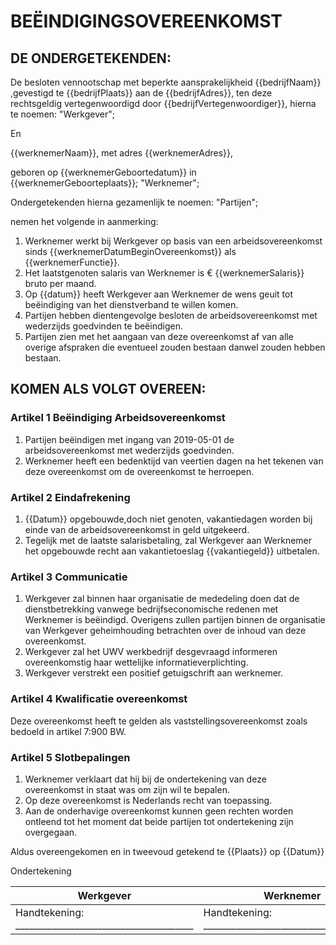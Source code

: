 # BEËINDIGINGSOVEREENKOMST

## DE ONDERGETEKENDEN:

De besloten vennootschap met beperkte aansprakelijkheid {{bedrijfNaam}} ,gevestigd te {{bedrijfPlaats}} aan de {{bedrijfAdres}}, ten deze rechtsgeldig vertegenwoordigd door {{bedrijfVertegenwoordiger}}, hierna te noemen: "Werkgever";

En

{{werknemerNaam}}, met adres {{werknemerAdres}},

geboren op {{werknemerGeboortedatum}} in {{werknemerGeboorteplaats}}; "Werknemer";

Ondergetekenden hierna gezamenlijk te noemen: "Partijen";

nemen het volgende in aanmerking:

1. Werknemer werkt bij Werkgever op basis van een arbeidsovereenkomst sinds {{werknemerDatumBeginOvereenkomst}} als {{werknemerFunctie}}.
2. Het laatstgenoten salaris van Werknemer is € {{werknemerSalaris}} bruto per maand. 
3. Op {{datum}} heeft Werkgever aan Werknemer de wens geuit tot beëindiging van het dienstverband te willen komen.
4. Partijen hebben dientengevolge besloten de arbeidsovereenkomst met wederzijds goedvinden te beëindigen. 
5. Partijen zien met het aangaan van deze overeenkomst af van alle overige afspraken die eventueel zouden bestaan danwel zouden hebben bestaan.

## KOMEN ALS VOLGT OVEREEN:

### Artikel 1 Beëindiging Arbeidsovereenkomst
1. Partijen beëindigen met ingang van 2019-05-01 de arbeidsovereenkomst met wederzijds goedvinden. 
2. Werknemer heeft een bedenktijd van veertien dagen na het tekenen van deze overeenkomst om de overeenkomst te herroepen. 

### Artikel 2 Eindafrekening

1. {{Datum}} opgebouwde,doch niet genoten, vakantiedagen worden bij einde van de arbeidsovereenkomst in geld uitgekeerd.
2. Tegelijk met de laatste salarisbetaling, zal Werkgever aan Werknemer het opgebouwde recht aan vakantietoeslag {{vakantiegeld}} uitbetalen. 

### Artikel 3 Communicatie

1. Werkgever zal binnen haar organisatie de mededeling doen dat de dienstbetrekking vanwege bedrijfseconomische redenen met Werknemer is beëindigd. Overigens zullen partijen binnen de organisatie van Werkgever geheimhouding betrachten over de inhoud van deze overeenkomst.
2. Werkgever zal het UWV werkbedrijf desgevraagd informeren overeenkomstig haar wettelijke informatieverplichting. 
3. Werkgever verstrekt een positief getuigschrift aan werknemer.

### Artikel 4 Kwalificatie overeenkomst

Deze overeenkomst heeft te gelden als vaststellingsovereenkomst zoals bedoeld in artikel 7:900 BW. 

### Artikel 5 Slotbepalingen

1. Werknemer verklaart dat hij bij de ondertekening van deze overeenkomst in staat was om zijn wil te bepalen.
2. Op deze overeenkomst is Nederlands recht van toepassing. 
3. Aan de onderhavige overeenkomst kunnen geen rechten worden ontleend tot het moment dat beide partijen tot ondertekening zijn overgegaan.

Aldus overeengekomen en in tweevoud getekend te {{Plaats}} op {{Datum}}

Ondertekening

| Werkgever | Werknemer | 
|-------------|-----------| 
|Handtekening: _______________________________________|Handtekening: _______________________________________| 